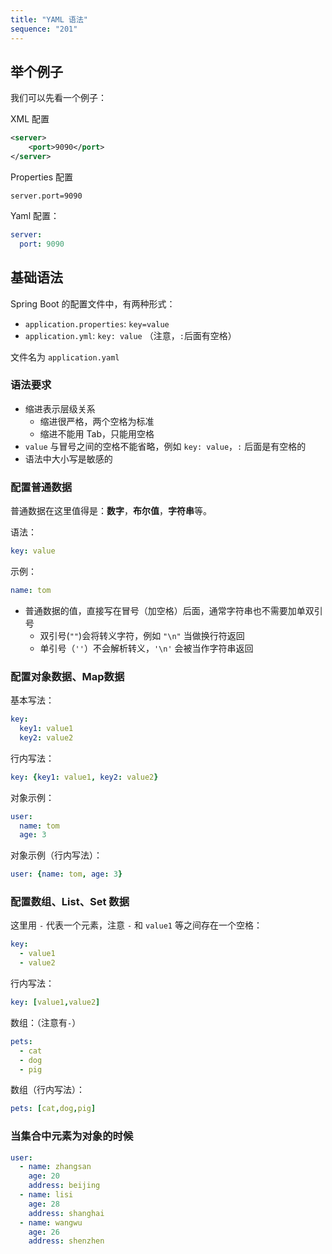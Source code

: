 ```yaml
---
title: "YAML 语法"
sequence: "201"
---
```


## 举个例子

我们可以先看一个例子：

XML 配置

```xml
<server>
    <port>9090</port>
</server>
```

Properties 配置

```text
server.port=9090
```

Yaml 配置：

```yaml
server:
  port: 9090
```

## 基础语法

Spring Boot 的配置文件中，有两种形式：

- `application.properties`: `key=value`
- `application.yml`: `key: value` （注意，`:`后面有空格）

文件名为 `application.yaml`

### 语法要求

- 缩进表示层级关系
  - 缩进很严格，两个空格为标准
  - 缩进不能用 Tab，只能用空格
- `value` 与冒号之间的空格不能省略，例如 `key: value`，`:` 后面是有空格的
- 语法中大小写是敏感的

### 配置普通数据

普通数据在这里值得是：**数字**，**布尔值**，**字符串**等。

语法：

```yaml
key: value
```

示例：

```yaml
name: tom
```

- 普通数据的值，直接写在冒号（加空格）后面，通常字符串也不需要加单双引号
  - 双引号(`""`)会将转义字符，例如 `"\n"` 当做换行符返回
  - 单引号（`''`）不会解析转义，`'\n'` 会被当作字符串返回

### 配置对象数据、Map数据

基本写法：

```yaml
key: 
  key1: value1
  key2: value2
```

行内写法：

```yaml
key: {key1: value1, key2: value2}
```

对象示例：

```yaml
user:
  name: tom
  age: 3
```

对象示例（行内写法）：

```yaml
user: {name: tom, age: 3}
```

### 配置数组、List、Set 数据

这里用 `-` 代表一个元素，注意 `-` 和 `value1` 等之间存在一个空格：

```yaml
key: 
  - value1
  - value2
```

行内写法：

```yaml
key: [value1,value2]
```

数组：（注意有`-`）

```yaml
pets:
  - cat
  - dog
  - pig
```

数组（行内写法）：

```yaml
pets: [cat,dog,pig]
```

### 当集合中元素为对象的时候

```yaml
user:
  - name: zhangsan
    age: 20
    address: beijing
  - name: lisi
    age: 28
    address: shanghai
  - name: wangwu
    age: 26
    address: shenzhen
```
